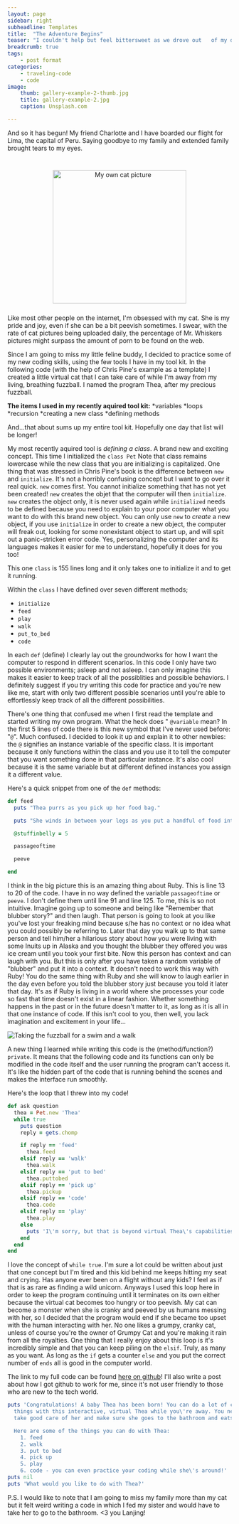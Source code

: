 ```yaml
---
layout: page
sidebar: right
subheadline: Templates
title:  "The Adventure Begins"
teaser: "I couldn't help but feel bittersweet as we drove out   of my driveway towards the airport, leaving my family waving at the doorstep of the house. Going on big trips is always bittersweet for me, I always hate  saying goodbye to those I love but at the same time I can't wait for another  adventure to begin. For me, there is nothing like new sites to see and new  experiences to be had, all the while meeting new and interesting people."
breadcrumb: true
tags:
    - post format
categories:
    - traveling-code
    - code
image:
    thumb: gallery-example-2-thumb.jpg
    title: gallery-example-2.jpg
    caption: Unsplash.com

---
```



And so it has begun! My friend Charlotte and I have boarded our flight for    Lima, the capital of Peru. Saying goodbye to my family and extended family brought tears to my eyes.
<div id="container">
<br>
<center><img src="http://i.imgur.com/9AljWer.png"  alt="My own cat picture" height="300" width="300" style="margin:10px 10px">
</center>
</div>


Like most other people on the internet, I'm obsessed with my cat. She is my   pride and joy, even if she can be a bit peevish sometimes. I swear, with the   rate of cat pictures being uploaded daily, the percentage of Mr. Whiskers   pictures might surpass the amount of porn to be found on the web.

<!--more-->

Since I am going to miss my little feline buddy, I decided to practice some of   my new coding skills, using the few tools I have in my tool kit. In the   following code (with the help of Chris Pine's example as a template) I created a   little virtual cat that I can take care of while I'm away from my living, breathing fuzzball. I named the program Thea, after my precious fuzzball.


**The items I used in my recently aquired tool kit:**
*variables
*loops
*recursion
*creating a new class
*defining methods

And...that about sums up my entire tool kit. Hopefully one day that list will   be longer!

My most recently aquired tool is _defining a class_. A brand new and exciting   concept. This time I initialized the ````class Pet````
Note that class remains lowercase while the new class that you are initializing   is capitalized. One thing that was stressed in Chris Pine's book is the   difference between `new` and `initialize`. It's not a horribly confusing   concept but I want to go over it real quick. `new` comes first. You cannot   initialize something that has not yet been created! `new` creates the objet   that the computer will then `initialize`. `new` creates the object only, it is   never used again while `initialized` needs to be defined because you need to   explain to your poor computer what you want to do with this brand new object.   You can only use `new` to _create_ a new object, if you use `initialize` in   order to create a new object, the computer will freak out, looking for some    nonexistant object to start up, and will spit out a panic-stricken error code.   Yes, personalizing the computer and its languages makes it easier for me to   understand, hopefully it does for you too!


This one `class` is 155 lines long and it only takes one to initialize it and  to get it running.

Within the `class` I have defined over seven different methods;
* `initialize`
* `feed`
* `play`
* `walk`
* `put_to_bed`
* `code`


In each `def` (define) I clearly lay out the groundworks for how I want the   computer to respond in different scenarios. In this code I only have two   possible environments; asleep and not asleep. I can only imagine this makes it   easier to keep track of all the possiblities and possible behaviors. I   definitely suggest if you try writing this code for practice and you're new   like me, start with only two different possible scenarios until you're able to   effortlessly keep track of all the different possibilities.


There's one thing that confused me when I first read the template and started   writing my own program. What the heck does " `@variable` mean? In the first 5   lines of code there is this new symbol that I've never used before: "`@`". Much   confused. I decided to look it up and explain it to other newbies: the `@` signifies an instance variable of the specific class. It is important because it only functions within the class and you use it to tell the computer that you want something done in that particular instance. It's also cool because it is the same variable but at different defined instances you assign it a different value.


Here's a quick snippet from one of the `def` methods:

```ruby
def feed
  puts "Thea purrs as you pick up her food bag."

  puts "She winds in between your legs as you put a handful of food into her food bowl."

  @stuffinbelly = 5

  passageoftime

  peeve

end

```


I think in the big picture this is an amazing thing about Ruby. This is line 13 to 20 of the code. I have in no way defined the variable `passageoftime` or `peeve`. I don't  define them until line 91 and line 125. To me, this is so not intuitive.  Imagine going up to someone and being like "Remember that blubber story?" and   then laugh. That person is going to look at you like you've lost your freaking   mind because s/he has no context or no idea what you could possibly be   referring to. Later that day you walk up to that same person and tell him/her  a hilarious story about how you were living with some Inuits up in Alaska and you   thought the blubber they offered you was ice cream until you took your first   bite. Now this person has context and can laugh with you. But this is only after you have taken a random variable of "blubber" and put it into a context.   It doesn't need to work this way with Ruby! You do the same thing with   Ruby and she will know to laugh earlier in the day even before you told the   blubber story just because you told it later that day. It's as if Ruby is living in a world where she processes your code so fast that time doesn't   exist in a linear fashion. Whether something happens in the past or in the   future doesn't matter to it, as long as it is all in that one instance of code.   If this isn't cool to you, then well, you lack imagination and excitement in   your life...

![Taking the fuzzball for a swim and a walk](http://i.imgur.com/bIMAIO2.png)


A new thing I learned while writing this code is the (method/function?)   `private`. It means that the following code and its functions can only be   modified in the code itself and the user running the program can't access it.   It's like the hidden part of the code that is running behind the scenes and   makes the interface run smoothly.


Here's the loop that I threw into my code!

```ruby
def ask question
  thea = Pet.new 'Thea'
  while true
    puts question
    reply = gets.chomp

    if reply == 'feed'
      thea.feed
    elsif reply == 'walk'
      thea.walk
    elsif reply == 'put to bed'
      thea.puttobed
    elsif reply == 'pick up'
      thea.pickup
    elsif reply == 'code'
      thea.code
    elsif reply == 'play'
      thea.play
    else
      puts 'I\'m sorry, but that is beyond virtual Thea\'s capabilities.'
    end
  end
end
```


I love the concept of `while true`. I'm sure a lot could be written about just   that one concept but I'm tired and this kid behind me keeps hitting my seat  and crying. Has anyone ever been on a flight without any kids? I feel as if that  is as rare as finding a wild unicorn.
Anyways I used this loop here in order to keep the program continuing until it   terminates on its own either because the virtual cat becomes too hungry or too   peevish. My cat can become a monster when she is cranky and peeved by us   humans messing with her, so I decided that the program would end if she became   too upset with the human interacting with her. No one likes a grumpy, cranky   cat, unless of course you're the owner of Grumpy Cat and you're making it rain   from all the royalties.
One thing that I really enjoy about this loop is it's incredibly simple and   that you can keep piling on the `elsif`. Truly, as many as you want. As long   as the `if` gets a counter `else` and you put the correct number of `ends` all   is good in the computer world.


The link to my full code can be found [here on github](https://github.com/dukeran/thea)! I'll also write a post   about how I got github to work for me, since it's not user friendly to those  who are new to the tech world.


```ruby
puts 'Congratulations! A baby Thea has been born! You can do a lot of cool
  things with this interactive, virtual Thea while you\'re away. You need to
  take good care of her and make sure she goes to the bathroom and eats well.

  Here are some of the things you can do with Thea:
    1. feed
    2. walk
    3. put to bed
    4. pick up
    5. play
    6. code - you can even practice your coding while she\'s around!'
puts nil
puts 'What would you like to do with Thea?'

```


P.S. I would like to note that I am going to miss my family more than
my cat but it felt weird writing a code in which I fed my sister and
would have to take her to go to the bathroom. <3 you Lanjing!